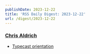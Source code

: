 ```yaml
---
publishDate: 2023-12-22
title: 'RSS Daily Digest: 2023-12-22'
url: /digest/2023-12-22
---
```


### [Chris Aldrich](https://boffosocko.com/)

  * [Typecast orientation](https://boffosocko.com/2023/12/21/typecast-orientation/)
  
